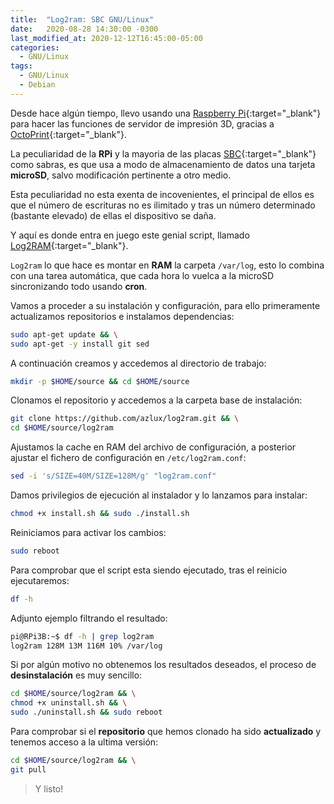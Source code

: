 ```yaml
---
title:  "Log2ram: SBC GNU/Linux"
date:   2020-08-28 14:30:00 -0300
last_modified_at: 2020-12-12T16:45:00-05:00
categories:
  - GNU/Linux
tags:
  - GNU/Linux
  - Debian
---
```


Desde hace algún tiempo, llevo usando una [Raspberry Pi](https://www.raspberrypi.org/){:target="_blank"} para hacer las funciones de servidor de impresión 3D, gracias a [OctoPrint](https://lordpedal.github.io/docker/3d/octoprint-docker/){:target="_blank"}.

La peculiaridad de la **RPi** y la mayoria de las placas [SBC](https://es.wikipedia.org/wiki/Placa_computadora){:target="_blank"} como sabras, es que usa a modo de almacenamiento de datos una tarjeta **microSD**, salvo modificación pertinente a otro medio.

Esta peculiaridad no esta exenta de incovenientes, el principal de ellos es que el número de escrituras no es ilimitado y tras un número determinado (bastante elevado) de ellas el dispositivo se daña.

Y aquí es donde entra en juego este genial script, llamado [Log2RAM](https://github.com/azlux/log2ram){:target="_blank"}.

`Log2ram` lo que hace es montar en **RAM** la carpeta `/var/log`, esto lo combina con una tarea automática, que cada hora lo vuelca a la microSD sincronizando todo usando **cron**.

Vamos a proceder a su instalación y configuración, para ello primeramente actualizamos repositorios e instalamos dependencias:

```bash
sudo apt-get update && \
sudo apt-get -y install git sed
```

A continuación creamos y accedemos al directorio de trabajo:

```bash
mkdir -p $HOME/source && cd $HOME/source
```

Clonamos el repositorio y accedemos a la carpeta base de instalación:

```bash
git clone https://github.com/azlux/log2ram.git && \
cd $HOME/source/log2ram
```

Ajustamos la cache en RAM del archivo de configuración, a posterior ajustar el fichero de configuración en `/etc/log2ram.conf`:

```bash
sed -i 's/SIZE=40M/SIZE=128M/g' "log2ram.conf"
```

Damos privilegios de ejecución al instalador y lo lanzamos para instalar:

```bash
chmod +x install.sh && sudo ./install.sh
```

Reiniciamos para activar los cambios:

```bash
sudo reboot
```

Para comprobar que el script esta siendo ejecutado, tras el reinicio ejecutaremos:

```bash
df -h
```

Adjunto ejemplo filtrando el resultado:

```bash
pi@RPi3B:~$ df -h | grep log2ram
log2ram 128M 13M 116M 10% /var/log
```

Si por algún motivo no obtenemos los resultados deseados, el proceso de **desinstalación** es muy sencillo:

```bash
cd $HOME/source/log2ram && \
chmod +x uninstall.sh && \
sudo ./uninstall.sh && sudo reboot
```

Para comprobar si el **repositorio** que hemos clonado ha sido **actualizado** y tenemos acceso a la ultima versión:

```bash
cd $HOME/source/log2ram && \
git pull
```

> Y listo!
